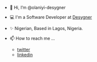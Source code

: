 - 👋 Hi, I’m @olaniyi-desygner
- 💻 I'm a Software Developer at [Desygner](https://desygner.com)

- ✨ Nigerian, Based in Lagos, Nigeria.

- 📫 How to reach me ...

    + [twitter](https://twitter.com/Nierowheezy)
    + [linkedin](https://www.linkedin.com/in/olaniyi-olabode)

<!---
olaniyi-desygner/olaniyi-desygner is a ✨ special ✨ repository because its `README.md` (this file) appears on your GitHub profile.
You can click the Preview link to take a look at your changes.
--->

 

